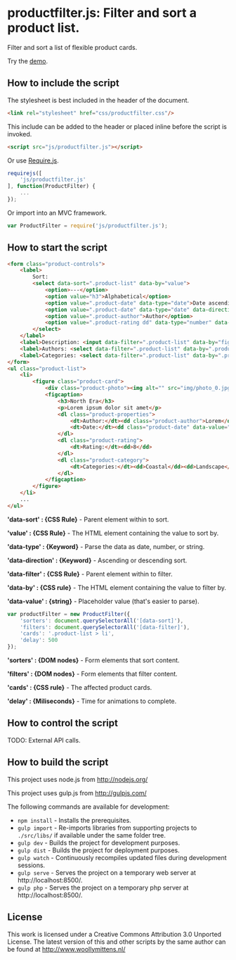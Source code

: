 # productfilter.js: Filter and sort a product list.

Filter and sort a list of flexible product cards.

Try the <a href="http://www.woollymittens.nl/default.php?url=useful-productfilter">demo</a>.

## How to include the script

The stylesheet is best included in the header of the document.

```html
<link rel="stylesheet" href="css/productfilter.css"/>
```

This include can be added to the header or placed inline before the script is invoked.

```html
<script src="js/productfilter.js"></script>
```

Or use [Require.js](https://requirejs.org/).

```js
requirejs([
	'js/productfilter.js'
], function(ProductFilter) {
	...
});
```

Or import into an MVC framework.

```js
var ProductFilter = require('js/productfilter.js');
```

## How to start the script

```html
<form class="product-controls">
	<label>
		Sort:
		<select data-sort=".product-list" data-by="value">
			<option>---</option>
			<option value="h3">Alphabetical</option>
			<option value=".product-date" data-type="date">Date ascending</option>
			<option value=".product-date" data-type="date" data-direction="descending">Date descending</option>
			<option value=".product-author">Author</option>
			<option value=".product-rating dd" data-type="number" data-direction="descending">Rating</option>
		</select>
	</label>
	<label>Description: <input data-filter=".product-list" data-by="figcaption h3, figcaption p" type="text" placeholder="keyword" value=""/></label>
	<label>Authors: <select data-filter=".product-list" data-by=".product-author"></select></label>
	<label>Categories: <select data-filter=".product-list" data-by=".product-category dd"></select></label>
</form>
<ul class="product-list">
	<li>
		<figure class="product-card">
			<div class="product-photo"><img alt="" src="img/photo_0.jpg"/></div>
			<figcaption>
				<h3>North Era</h3>
				<p>Lorem ipsum dolor sit amet</p>
				<dl class="product-properties">
					<dt>Author:</dt><dd class="product-author">Lorem</dd>
					<dt>Date:</dt><dd class="product-date" data-value="3 Nov 2018">November 3rd 2018</dd>
				</dl>
				<dl class="product-rating">
					<dt>Rating:</dt><dd>8</dd>
				</dl>
				<dl class="product-category">
					<dt>Categories:</dt><dd>Coastal</dd><dd>Landscape</dd><dd>Water</dd>
				</dl>
			</figcaption>
		</figure>
	</li>
	...
</ul>
```

**'data-sort' : {CSS Rule}** - Parent element within to sort.

**'value' : {CSS Rule}** - The HTML element containing the value to sort by.

**'data-type' : {Keyword}** - Parse the data as date, number, or string.

**'data-direction' : {Keyword}** - Ascending or descending sort.

**'data-filter' : {CSS Rule}** - Parent element within to filter.

**'data-by' : {CSS rule}** - The HTML element containing the value to filter by.

**'data-value' : {string}** - Placeholder value (that's easier to parse).

```javascript
var productFilter = new ProductFilter({
	'sorters': document.querySelectorAll('[data-sort]'),
	'filters': document.querySelectorAll('[data-filter]'),
	'cards': '.product-list > li',
	'delay': 500
});
```

**'sorters' : {DOM nodes}** - Form elements that sort content.

**'filters' : {DOM nodes}** - Form elements that filter content.

**'cards' : {CSS rule}** - The affected product cards.

**'delay' : {Miliseconds}** - Time for animations to complete.

## How to control the script

TODO: External API calls.

## How to build the script

This project uses node.js from http://nodejs.org/

This project uses gulp.js from http://gulpjs.com/

The following commands are available for development:
+ `npm install` - Installs the prerequisites.
+ `gulp import` - Re-imports libraries from supporting projects to `./src/libs/` if available under the same folder tree.
+ `gulp dev` - Builds the project for development purposes.
+ `gulp dist` - Builds the project for deployment purposes.
+ `gulp watch` - Continuously recompiles updated files during development sessions.
+ `gulp serve` - Serves the project on a temporary web server at http://localhost:8500/.
+ `gulp php` - Serves the project on a temporary php server at http://localhost:8500/.

## License

This work is licensed under a Creative Commons Attribution 3.0 Unported License. The latest version of this and other scripts by the same author can be found at http://www.woollymittens.nl/
